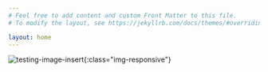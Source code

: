 ```yaml
---
# Feel free to add content and custom Front Matter to this file.
# To modify the layout, see https://jekyllrb.com/docs/themes/#overriding-theme-defaults

layout: home
---
```

![testing-image-insert](/assets/images/IMG_3108.JPG){:class="img-responsive"}